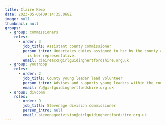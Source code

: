 ```yaml
---
title: Claire Kemp
date: 2023-05-06T09:14:35.068Z
image: null
thumbnail: null
groups:
  - group: commissioners
    roles:
      - order: 3
        job_title: Assistant county commissioner
        person_intro: Undertakes duties assigned to her by the county commissioner and
          is her representative.
        email: claireacc@girlguidinghertfordshire.org.uk
  - group: youthopp
    roles:
      - order: 2
        job_title: County young leader lead volunteer
        person_intro: Advises and supports young leaders within the county
        email: YL@girlguidinghertfordshire.org.uk
  - group: divcomm
    roles:
      - order: 9
        job_title: Stevenage division commissioner
        person_intro: null
        email: stevenagedivision@girlguidinghertfordshire.org.uk
---
```

